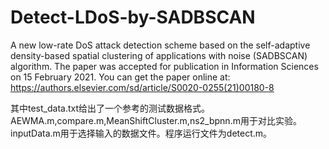 # Detect-LDoS-by-SADBSCAN
A new low-rate DoS attack detection scheme based on the self-adaptive density-based spatial clustering of applications with noise (SADBSCAN) algorithm.
The paper was accepted for publication in Information Sciences on 15 February 2021.
You can get the paper online at: https://authors.elsevier.com/sd/article/S0020-0255(21)00180-8

其中test_data.txt给出了一个参考的测试数据格式。AEWMA.m,compare.m,MeanShiftCluster.m,ns2_bpnn.m用于对比实验。inputData.m用于选择输入的数据文件。程序运行文件为detect.m。
